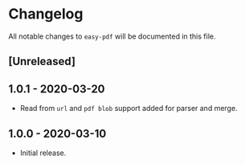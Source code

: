 # Changelog
All notable changes to `easy-pdf` will be documented in this file.

## [Unreleased]

## 1.0.1 - 2020-03-20
- Read from `url` and `pdf blob` support added for parser and merge.

## 1.0.0 - 2020-03-10
- Initial release.
